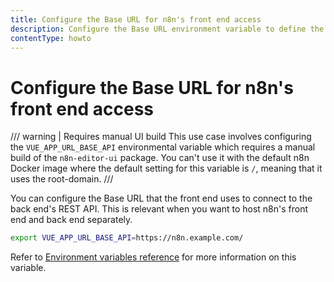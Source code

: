 ```yaml
---
title: Configure the Base URL for n8n's front end access
description: Configure the Base URL environment variable to define the front end's access path to the back end's REST API for n8n.
contentType: howto
---
```


# Configure the Base URL for n8n's front end access

/// warning | Requires manual UI build
This use case involves configuring the `VUE_APP_URL_BASE_API` environmental variable which requires a manual build of the `n8n-editor-ui` package. You can't use it with the default n8n Docker image where the default setting for this variable is `/`, meaning that it uses the root-domain.
///

You can configure the Base URL that the front end uses to connect to the back end's REST API. This is relevant when you want to host n8n's front end and back end separately. 

```bash
export VUE_APP_URL_BASE_API=https://n8n.example.com/
```
Refer to [Environment variables reference](/hosting/configuration/environment-variables/#deployment) for more information on this variable.